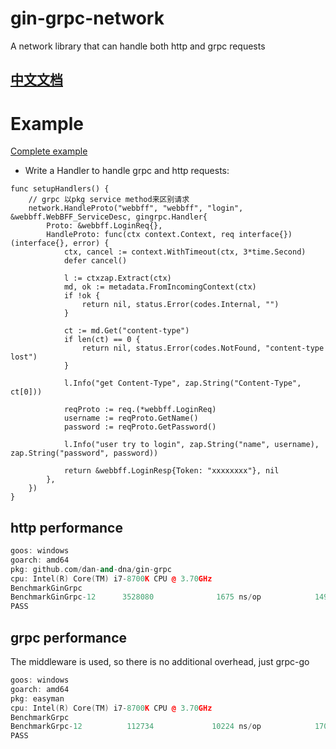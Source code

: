 # gin-grpc-network
A network library that can handle both http and grpc requests

## [中文文档](./README_cn.md)

# Example
[Complete example](https://github.com/DAN-AND-DNA/easyman)

 - Write a Handler to handle grpc and http requests:  
```golang
func setupHandlers() {
	// grpc 以pkg service method来区别请求
	network.HandleProto("webbff", "webbff", "login", &webbff.WebBFF_ServiceDesc, gingrpc.Handler{
		Proto: &webbff.LoginReq{},
		HandleProto: func(ctx context.Context, req interface{}) (interface{}, error) {
			ctx, cancel := context.WithTimeout(ctx, 3*time.Second)
			defer cancel()

			l := ctxzap.Extract(ctx)
			md, ok := metadata.FromIncomingContext(ctx)
			if !ok {
				return nil, status.Error(codes.Internal, "")
			}

			ct := md.Get("content-type")
			if len(ct) == 0 {
				return nil, status.Error(codes.NotFound, "content-type lost")
			}

			l.Info("get Content-Type", zap.String("Content-Type", ct[0]))

			reqProto := req.(*webbff.LoginReq)
			username := reqProto.GetName()
			password := reqProto.GetPassword()

			l.Info("user try to login", zap.String("name", username), zap.String("password", password))

			return &webbff.LoginResp{Token: "xxxxxxxx"}, nil
		},
	})
}
```

## http performance
```c++
goos: windows
goarch: amd64
pkg: github.com/dan-and-dna/gin-grpc
cpu: Intel(R) Core(TM) i7-8700K CPU @ 3.70GHz
BenchmarkGinGrpc
BenchmarkGinGrpc-12      3528080              1675 ns/op            1496 B/op           13 allocs/op
PASS
```
 
## grpc performance
The middleware is used, so there is no additional overhead, just grpc-go
```c++
goos: windows
goarch: amd64
pkg: easyman
cpu: Intel(R) Core(TM) i7-8700K CPU @ 3.70GHz
BenchmarkGrpc
BenchmarkGrpc-12          112734             10224 ns/op            1702 B/op           36 allocs/op
PASS
```